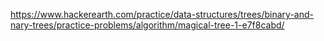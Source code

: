 https://www.hackerearth.com/practice/data-structures/trees/binary-and-nary-trees/practice-problems/algorithm/magical-tree-1-e7f8cabd/
